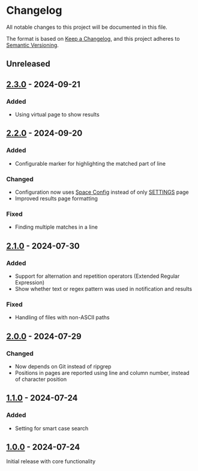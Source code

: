 # Changelog

All notable changes to this project will be documented in this file.

The format is based on [Keep a Changelog](https://keepachangelog.com/en/1.1.0/),
and this project adheres to [Semantic Versioning](https://semver.org/spec/v2.0.0.html).

<!-- markdownlint-configure-file { "MD024": { "siblings_only": true } } -->

## Unreleased

## [2.3.0] - 2024-09-21

### Added

- Using virtual page to show results

## [2.2.0] - 2024-09-20

### Added

- Configurable marker for highlighting the matched part of line

### Changed

- Configuration now uses [Space Config](https://silverbullet.md/Space%20Config) instead of only [SETTINGS](https://silverbullet.md/SETTINGS) page
- Improved results page formatting

### Fixed

- Finding multiple matches in a line

## [2.1.0] - 2024-07-30

### Added

- Support for alternation and repetition operators (Extended Regular Expression)
- Show whether text or regex pattern was used in notification and results

### Fixed

- Handling of files with non-ASCII paths

## [2.0.0] - 2024-07-29

### Changed

- Now depends on Git instead of ripgrep
- Positions in pages are reported using line and column number, instead of character position

## [1.1.0] - 2024-07-24

### Added

- Setting for smart case search

## [1.0.0] - 2024-07-24

Initial release with core functionality

[2.3.0]: https://github.com/Maarrk/silverbullet-grep/compare/v2.2.0...v2.3.0
[2.2.0]: https://github.com/Maarrk/silverbullet-grep/compare/v2.1.0...v2.2.0
[2.1.0]: https://github.com/Maarrk/silverbullet-grep/compare/v2.0.0...v2.1.0
[2.0.0]: https://github.com/Maarrk/silverbullet-grep/compare/v1.1.0...v2.0.0
[1.1.0]: https://github.com/Maarrk/silverbullet-grep/compare/v1.0.0...v1.1.0
[1.0.0]: https://github.com/Maarrk/silverbullet-grep/releases/tag/v1.0.0
